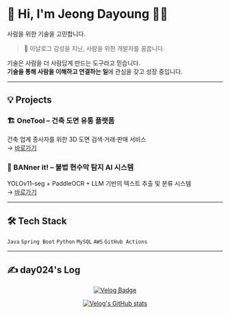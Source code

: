 # 🌿 Hi, I'm  Jeong Dayoung 👩‍💻

사람을 위한 기술을 고민합니다.

> 🌿 아날로그 감성을 지닌, 사람을 위한 개발자를 꿈꿉니다.

기술은 사람을 더 사람답게 만드는 도구라고 믿습니다.  
**기술을 통해 사람을 이해하고 연결하는 일**에 관심을 갖고 성장 중입니다.

---

## 💡 Projects

### 🏗️ OneTool – 건축 도면 유통 플랫폼  
건축 업계 종사자를 위한 3D 도면 검색·거래·판매 서비스  
→ [바로가기](https://github.com/likelion-onetool)

### 🚫 BANner it! – 불법 현수막 탐지 AI 시스템  
YOLOv11-seg + PaddleOCR + LLM 기반의 텍스트 추출 및 분류 시스템  
→ [바로가기](https://github.com/FITIFITBANnerit)

---

## 🛠 Tech Stack 

`Java` `Spring Boot` `Python`
`MySQL` `AWS` `GitHub Actions`  

---

## ✍️ day024's Log

<p align="center">
  <a href="https://velog.io/@day024">
    <img src="https://velog-readme-stats.vercel.app/api/badge?name=day024" alt="Velog Badge"/>
  </a>
</p>

<p align="center">
  <a href="https://velog.io/@day024">
    <img src="https://velog-readme-stats.vercel.app/api?name=day024" alt="Velog's GitHub stats" />
  </a>
</p>

